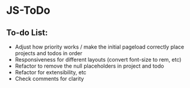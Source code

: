 # JS-ToDo

## To-do List:
- Adjust how priority works / make the initial pageload correctly place projects and todos in order
- Responsiveness for different layouts (convert font-size to rem, etc)
- Refactor to remove the null placeholders in project and todo
- Refactor for extensibility, etc
- Check comments for clarity
